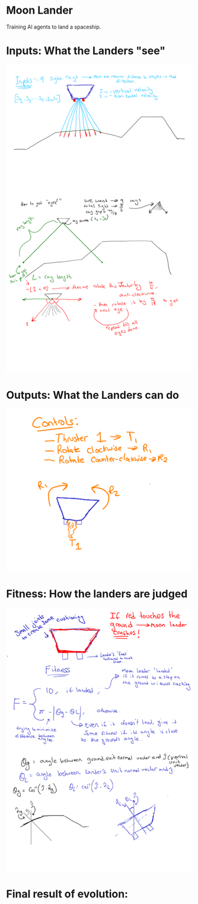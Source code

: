 # Moon Lander
 Training AI agents to land a spaceship.

# Inputs: What the Landers "see"
![inputs](/assets/inputs.png)
![eyes](/assets/eyes.png)

# Outputs: What the Landers can do
![outputs](/assets/outputs.png)

# Fitness: How the landers are judged
![fitness](/assets/plan.png)


# Final result of evolution:
